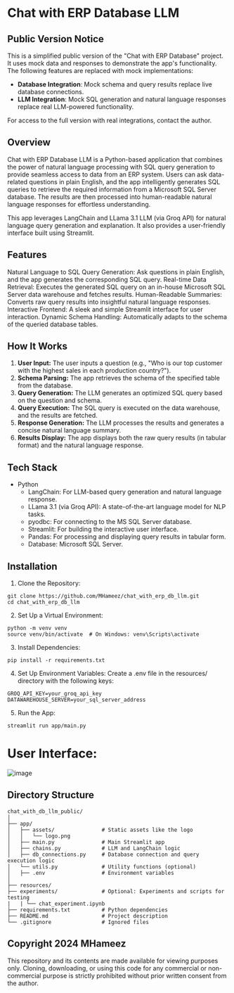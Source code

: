 # Chat with ERP Database LLM
## Public Version Notice

This is a simplified public version of the "Chat with ERP Database" project. It uses mock data and responses to demonstrate the app's functionality. The following features are replaced with mock implementations:

- **Database Integration**: Mock schema and query results replace live database connections.
- **LLM Integration**: Mock SQL generation and natural language responses replace real LLM-powered functionality.

For access to the full version with real integrations, contact the author.

## Overview
Chat with ERP Database LLM is a Python-based application that combines the power of natural language processing with SQL query generation to provide seamless access to data from an ERP system. Users can ask data-related questions in plain English, and the app intelligently generates SQL queries to retrieve the required information from a Microsoft SQL Server database. The results are then processed into human-readable natural language responses for effortless understanding.

This app leverages LangChain and LLama 3.1 LLM (via Groq API) for natural language query generation and explanation. It also provides a user-friendly interface built using Streamlit.

## Features
Natural Language to SQL Query Generation: Ask questions in plain English, and the app generates the corresponding SQL query.
Real-time Data Retrieval: Executes the generated SQL query on an in-house Microsoft SQL Server data warehouse and fetches results.
Human-Readable Summaries: Converts raw query results into insightful natural language responses.
Interactive Frontend: A sleek and simple Streamlit interface for user interaction.
Dynamic Schema Handling: Automatically adapts to the schema of the queried database tables.
## How It Works
1) **User Input:** The user inputs a question (e.g., "Who is our top customer with the highest sales in each production country?").
2) **Schema Parsing:** The app retrieves the schema of the specified table from the database.
3) **Query Generation:** The LLM generates an optimized SQL query based on the question and schema.
4) **Query Execution:** The SQL query is executed on the data warehouse, and the results are fetched.
5) **Response Generation:** The LLM processes the results and generates a concise natural language summary.
6) **Results Display:** The app displays both the raw query results (in tabular format) and the natural language response.
## Tech Stack
- Python
  - LangChain: For LLM-based query generation and natural language response.
  - LLama 3.1 (via Groq API): A state-of-the-art language model for NLP tasks.
  - pyodbc: For connecting to the MS SQL Server database.
  - Streamlit: For building the interactive user interface.
  - Pandas: For processing and displaying query results in tabular form.
  - Database: Microsoft SQL Server.
## Installation
1)  Clone the Repository:


```
git clone https://github.com/MHameez/chat_with_erp_db_llm.git
cd chat_with_erp_db_llm
```
2)  Set Up a Virtual Environment:

```
python -m venv venv
source venv/bin/activate  # On Windows: venv\Scripts\activate
```

3)  Install Dependencies:
```
pip install -r requirements.txt
```

4)  Set Up Environment Variables:
Create a .env file in the resources/ directory with the following keys:
```
GROQ_API_KEY=your_groq_api_key
DATAWAREHOUSE_SERVER=your_sql_server_address
```

5)  Run the App:
```
streamlit run app/main.py
```

# User Interface:
![image](https://github.com/user-attachments/assets/42a9b13d-9188-475d-9f26-bf23e1bb178f)



## Directory Structure
```
chat_with_db_llm_public/
│
├── app/
│   ├── assets/               # Static assets like the logo
│   │   └── logo.png
│   ├── main.py               # Main Streamlit app
│   ├── chains.py             # LLM and LangChain logic
│   ├── db_connections.py     # Database connection and query execution logic
│   └── utils.py              # Utility functions (optional)
│   ├── .env                  # Environment variables
│
├── resources/
├── experiments/              # Optional: Experiments and scripts for testing
|   | └── chat_experiment.ipynb
├── requirements.txt          # Python dependencies
├── README.md                 # Project description
└── .gitignore                # Ignored files
```

## Copyright 2024 MHameez

This repository and its contents are made available for viewing purposes only. 
Cloning, downloading, or using this code for any commercial or non-commercial purpose 
is strictly prohibited without prior written consent from the author.
